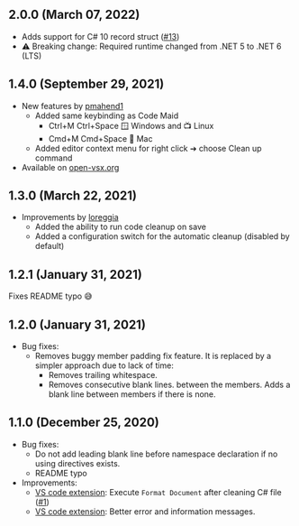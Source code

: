 ## 2.0.0 (March 07, 2022)
 - Adds support for C# 10 record struct ([#13](https://github.com/Projektanker/code-butler/issues/13))
 - ⚠️ Breaking change: Required runtime changed from .NET 5 to .NET 6 (LTS)

## 1.4.0 (September 29, 2021)
 - New features by [pmahend1](https://github.com/pmahend1)
   - Added same keybinding as Code Maid
     - Ctrl+M Ctrl+Space 🪟 Windows and 📺 Linux
     - Cmd+M Cmd+Space 🍎 Mac
   - Added editor context menu for right click ➔ choose Clean up command
 - Available on [open-vsx.org](https://open-vsx.org/extension/projektanker/code-butler)

## 1.3.0 (March 22, 2021)
 - Improvements by [loreggia](https://github.com/loreggia)
   - Added the ability to run code cleanup on save
   - Added a configuration switch for the automatic cleanup (disabled by default)

## 1.2.1 (January 31, 2021)
Fixes README typo 😅

## 1.2.0 (January 31, 2021)
- Bug fixes:
  - Removes buggy member padding fix feature. It is replaced by a simpler approach due to lack of time:
    - Removes trailing whitespace.
    - Removes consecutive blank lines. between the members. Adds a blank line between members if there is none.

## 1.1.0 (December 25, 2020)

- Bug fixes:
  - Do not add leading blank line before namespace declaration if no using directives exists.
  - README typo
- Improvements:
  - [VS code extension](https://marketplace.visualstudio.com/items?itemName=projektanker.code-butler): Execute `Format Document` after cleaning C# file ([#1](https://github.com/Projektanker/code-butler/issues/1))
  - [VS code extension](https://marketplace.visualstudio.com/items?itemName=projektanker.code-butler): Better error and information messages.